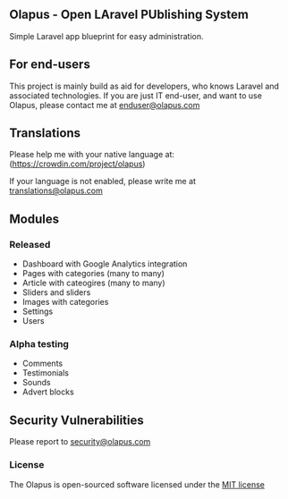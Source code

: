 ## Olapus - Open LAravel PUblishing System

Simple Laravel app blueprint for easy administration. 

## For end-users
This project is mainly build as aid for developers, who knows Laravel and associated technologies.
If you are just IT end-user, and want to use Olapus, please contact me at enduser@olapus.com

## Translations
Please help me with your native language at:
(https://crowdin.com/project/olapus)

If your language is not enabled, please write me at translations@olapus.com

## Modules

### Released
* Dashboard with Google Analytics integration
* Pages with categories (many to many)
* Article with cateogires (many to many)
* Sliders and sliders
* Images with categories
* Settings
* Users

### Alpha testing
* Comments
* Testimonials
* Sounds
* Advert blocks

## Security Vulnerabilities

Please report to security@olapus.com

### License

The Olapus is open-sourced software licensed under the [MIT license](http://opensource.org/licenses/MIT)
